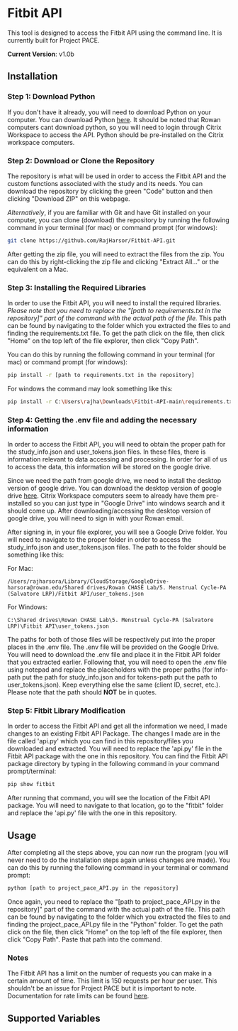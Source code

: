 # Fitbit API
This tool is designed to access the Fitbit API using the command line. It is currently built for Project PACE.

**Current Version**: v1.0b

## Installation

### Step 1: Download Python
If you don't have it already, you will need to download Python on your computer. You can download Python [here](https://www.python.org/downloads/). It should be noted that Rowan computers cant download python, so you will need to login through Citrix Workspace to access the API. Python should be pre-installed on the Citrix workspace computers.

### Step 2: Download or Clone the Repository
The repository is what will be used in order to access the Fitbit API and the custom functions associated with the study and its needs. You can download the repository by clicking the green "Code" button and then clicking "Download ZIP" on this webpage.

*Alternatively*, if you are familiar with Git and have Git installed on your computer, you can clone (download) the repository by running the following command in your terminal (for mac) or command prompt (for windows):

```bash
git clone https://github.com/RajHarsor/Fitbit-API.git
```
After getting the zip file, you will need to extract the files from the zip. You can do this by right-clicking the zip file and clicking "Extract All..." or the equivalent on a Mac.

### Step 3: Installing the Required Libraries
In order to use the Fitbit API, you will need to install the required libraries. *Please note that you need to replace the "[path to requirements.txt in the repository]" part of the command with the actual path of the file.* This path can be found by navigating to the folder which you extracted the files to and finding the requirements.txt file. To get the path click on the file, then click "Home" on the top left of the file explorer, then click "Copy Path".

You can do this by running the following command in your terminal (for mac) or command prompt (for windows):

```bash
pip install -r [path to requirements.txt in the repository]
```
For windows the command may look something like this:
```bash
pip install -r C:\Users\rajha\Downloads\Fitbit-API-main\requirements.txt
```
### Step 4: Getting the .env file and adding the necessary information

In order to access the Fitbit API, you will need to obtain the proper path for the study_info.json and user_tokens.json files. In these files, there is information relevant to data accessing and processing. In order for all of us to access the data, this information will be stored on the google drive.

Since we need the path from google drive, we need to install the desktop version of google drive. You can download the desktop version of google drive [here](https://www.google.com/drive/download/). Citrix Workspace computers seem to already have them pre-installed so you can just type in "Google Drive" into windows search and it should come up. After downloading/accessing the desktop version of google drive, you will need to sign in with your Rowan email.

After signing in, in your file explorer, you will see a Google Drive folder. You will need to navigate to the proper folder in order to access the study_info.json and user_tokens.json files. The path to the folder should be something like this:

For Mac:
```
/Users/rajharsora/Library/CloudStorage/GoogleDrive-harsora@rowan.edu/Shared drives/Rowan CHASE Lab/5. Menstrual Cycle-PA (Salvatore LRP)/Fitbit API/user_tokens.json
```
For Windows:
```
C:\Shared drives\Rowan CHASE Lab\5. Menstrual Cycle-PA (Salvatore LRP)\Fitbit API\user_tokens.json
```
The paths for both of those files will be respectively put into the proper places in the .env file. The .env file will be provided on the Google Drive. You will need to download the .env file and place it in the Fitbit API folder that you extracted earlier. Following that, you will need to open the .env file using notepad and replace the placeholders with the proper paths (for info-path put the path for study_info.json and for tokens-path put the path to user_tokens.json). Keep everything else the same (client ID, secret, etc.). Please note that the path should **NOT** be in quotes.

### Step 5: Fitbit Library Modification
In order to access the Fitbit API and get all the information we need, I made changes to an existing Fitbit API Package. The changes I made are in the file called 'api.py' which you can find in this repository/files you downloaded and extracted. You will need to replace the 'api.py' file in the Fitbit API package with the one in this repository. You can find the Fitbit API package directory by typing in the following command in your command prompt/terminal:

```bash
pip show fitbit
```
After running that command, you will see the location of the Fitbit API package. You will need to navigate to that location, go to the "fitbit" folder and replace the 'api.py' file with the one in this repository. 

## Usage
After completing all the steps above, you can now run the program (you will never need to do the installation steps again unless changes are made). You can do this by running the following command in your terminal or command prompt:

```bash
python [path to project_pace_API.py in the repository]
```

Once again, you need to replace the "[path to project_pace_API.py in the repository]" part of the command with the actual path of the file. This path can be found by navigating to the folder which you extracted the files to and finding the project_pace_API.py file in the "Python" folder. To get the path click on the file, then click "Home" on the top left of the file explorer, then click "Copy Path". Paste that path into the command.

### Notes

The Fitbit API has a limit on the number of requests you can make in a certain amount of time. This limit is 150 requests per hour per user. This shouldn't be an issue for Project PACE but it is important to note. Documentation for rate limits can be found [here](https://community.fitbit.com/t5/Web-API-Development/How-do-API-rate-limits-work/td-p/324370).

## Supported Variables
